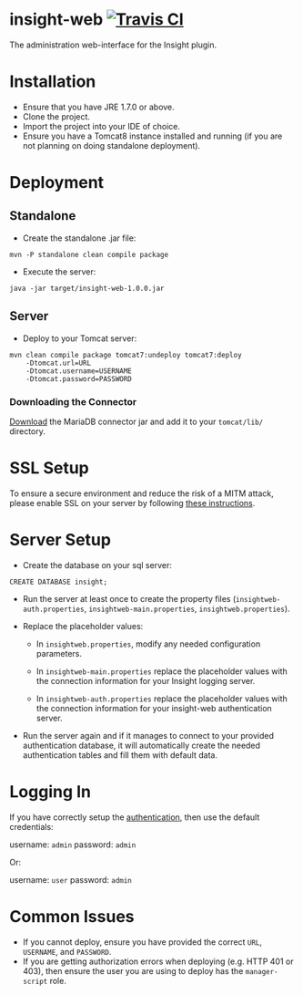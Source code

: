 insight-web [![Travis CI](https://secure.travis-ci.org/MinerAp/pearl-nerf.png)](http://travis-ci.org/#!/MinerAp/pearl-nerf)
===========

The administration web-interface for the Insight plugin.

# Installation

* Ensure that you have JRE 1.7.0 or above.
* Clone the project.
* Import the project into your IDE of choice.
* Ensure you have a Tomcat8 instance installed and running (if you are not planning on doing standalone deployment).

# Deployment

## Standalone

* Create the standalone .jar file:

```
mvn -P standalone clean compile package
```

* Execute the server:

```
java -jar target/insight-web-1.0.0.jar
```

## Server

* Deploy to your Tomcat server:

```
mvn clean compile package tomcat7:undeploy tomcat7:deploy
    -Dtomcat.url=URL
    -Dtomcat.username=USERNAME
    -Dtomcat.password=PASSWORD
```

### Downloading the Connector

[Download](https://downloads.mariadb.org/client-java/1.1.5/) the MariaDB connector jar and add it to your ```tomcat/lib/``` directory.

# SSL Setup

To ensure a secure environment and reduce the risk of a MITM attack, please enable SSL on your server by following [these instructions](http://www.mulesoft.com/tomcat-ssl).

# Server Setup

* Create the database on your sql server:

```
CREATE DATABASE insight;
```

* Run the server at least once to create the property files (`insightweb-auth.properties`, `insightweb-main.properties`, `insightweb.properties`).

* Replace the placeholder values:

  * In `insightweb.properties`, modify any needed configuration parameters.

  * In `insightweb-main.properties` replace the placeholder values with the connection information for your Insight logging server.

  * In `insightweb-auth.properties` replace the placeholder values with the connection information for your insight-web authentication server.

* Run the server again and if it manages to connect to your provided authentication database, it will automatically create the needed authentication tables and fill them with default data.

# Logging In

If you have correctly setup the [authentication](https://github.com/Indiv0/insight-web#server-setup), then use the default credentials:

username: `admin`
password: `admin`

Or:

username: `user`
password: `admin`


# Common Issues

* If you cannot deploy, ensure you have provided the correct `URL`, `USERNAME`, and `PASSWORD`.
* If you are getting authorization errors when deploying (e.g. HTTP 401 or 403), then ensure the user you are using to deploy has the `manager-script` role.

